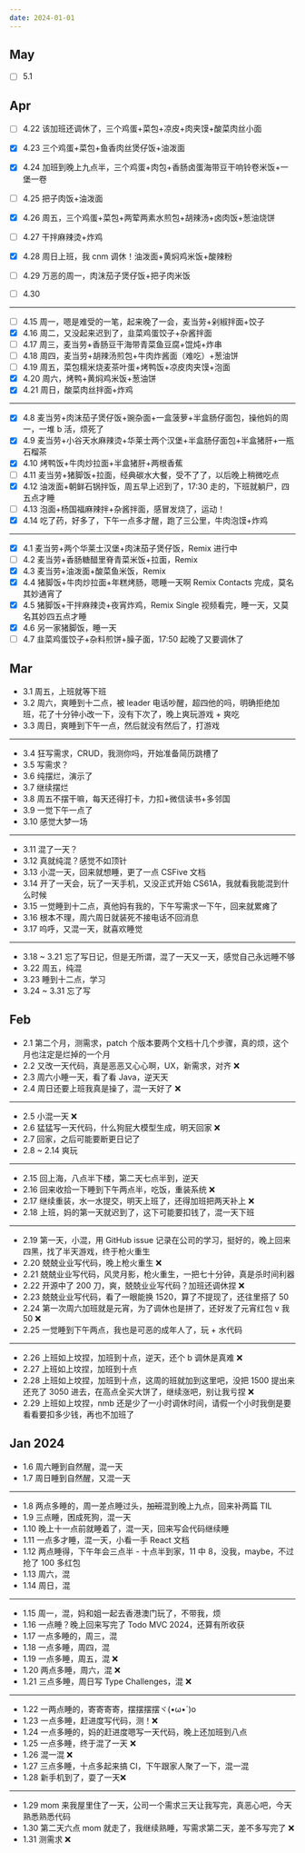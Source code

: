 ```yaml
---
date: 2024-01-01
---
```


## May

- [ ] 5.1 



## Apr

- [ ] 4.22 该加班还调休了，三个鸡蛋+菜包+凉皮+肉夹馍+酸菜肉丝小面
- [x] 4.23 三个鸡蛋+菜包+鱼香肉丝煲仔饭+油泼面
- [x] 4.24 加班到晚上九点半，三个鸡蛋+肉包+香肠卤蛋海带豆干响铃卷米饭+一堡一卷
- [ ] 4.25 把子肉饭+油泼面
- [x] 4.26 周五，三个鸡蛋+菜包+两荤两素水煎包+胡辣汤+卤肉饭+葱油烧饼
- [ ] 4.27 干拌麻辣烫+炸鸡
- [x] 4.28 周日上班，我 cnm 调休！油泼面+黄焖鸡米饭+酸辣粉

- [ ] 4.29 万恶的周一，肉沫茄子煲仔饭+把子肉米饭
- [ ] 4.30 

---

- [ ] 4.15 周一，嗯是难受的一笔，起来晚了一会，麦当劳+剁椒拌面+饺子
- [x] 4.16 周二，又没起来迟到了，韭菜鸡蛋饺子+杂酱拌面
- [ ] 4.17 周三，麦当劳+香肠豆干海带青菜鱼豆腐+馄炖+炸串
- [ ] 4.18 周四，麦当劳+胡辣汤煎包+牛肉炸酱面（难吃）+葱油饼
- [ ] 4.19 周五，菜包糯米烧麦茶叶蛋+烤鸭饭+凉皮肉夹馍+泡面
- [x] 4.20 周六，烤鸭+黄焖鸡米饭+葱油饼
- [x] 4.21 周日，酸菜肉丝拌面+炸鸡

--- 

- [x] 4.8 麦当劳+肉沫茄子煲仔饭+豌杂面+一盒菠萝+半盒肠仔面包，操他妈的周一，一堆 b 活，烦死了
- [x] 4.9 麦当劳+小谷天水麻辣烫+华莱士两个汉堡+半盒肠仔面包+半盒猪肝+一瓶石榴茶
- [x] 4.10 烤鸭饭+牛肉炒拉面+半盒猪肝+两根香蕉
- [ ] 4.11 麦当劳+猪脚饭+拉面，经典碳水大餐，受不了了，以后晚上稍微吃点
- [x] 4.12 油泼面+朝鲜石锅拌饭，周五早上迟到了，17:30 走的，下班就躺尸，四五点才睡
- [ ] 4.13 泡面+杨国福麻辣拌+杂酱拌面，感冒发烧了，运动！
- [x] 4.14 吃了药，好多了，下午一点多才醒，跑了三公里，牛肉泡馍+炸鸡

--- 

- [x] 4.1 麦当劳+两个华莱士汉堡+肉沫茄子煲仔饭，Remix 进行中
- [ ] 4.2 麦当劳+香肠糖醋里脊青菜米饭+拉面，Remix
- [x] 4.3 麦当劳+油泼面+酸菜鱼米饭，Remix
- [x] 4.4 猪脚饭+牛肉炒拉面+年糕烤肠，嗯睡一天啊 Remix Contacts 完成，莫名其妙通宵了
- [x] 4.5 猪脚饭+干拌麻辣烫+夜宵炸鸡，Remix Single 视频看完，睡一天，又莫名其妙四五点才睡
- [x] 4.6 另一家猪脚饭，睡一天
- [ ] 4.7 韭菜鸡蛋饺子+杂料煎饼+臊子面，17:50 起晚了又要调休了

## Mar

- 3.1 周五，上班就等下班
- 3.2 周六，爽睡到十二点，被 leader 电话吵醒，超四他的吗，明确拒绝加班，花了十分钟小改一下，没有下次了，晚上爽玩游戏 + 爽吃
- 3.3 周日，爽睡到下午一点，然后就没有然后了，打游戏

---

- 3.4 狂写需求，CRUD，我测你吗，开始准备简历跳槽了
- 3.5 写需求？
- 3.6 纯摆烂，演示了
- 3.7 继续摆烂
- 3.8 周五不摆干嘛，每天还得打卡，力扣+微信读书+多邻国
- 3.9 一觉下午一点了
- 3.10 感觉大梦一场

---

- 3.11 混了一天？
- 3.12 真就纯混？感觉不如顶针
- 3.13 小混一天，回来就想睡，更了一点 CSFive 文档
- 3.14 开了一天会，玩了一天手机，又没正式开始 CS61A，我就看我能混到什么时候
- 3.15 一觉睡到十二点，真他妈有我的，下午写需求一下午，回来就累瘫了
- 3.16 根本不理，周六周日就装死不接电话不回消息
- 3.17 呜呼，又混一天，就喜欢睡觉

---

- 3.18 ~ 3.21 忘了写日记，但是无所谓，混了一天又一天，感觉自己永远睡不够
- 3.22 周五，纯混
- 3.23 睡到十二点，学习
- 3.24 ~ 3.31 忘了写

## Feb

- 2.1 第二个月，测需求，patch 个版本要两个文档十几个步骤，真的烦，这个月也注定是烂掉的一个月
- 2.2 又改一天代码，真是恶恶又心心啊，UX，新需求，对齐 ❌
- 2.3 周六小睡一天，看了看 Java，逆天天
- 2.4 周日还要上班我真是操了，混一天好了 ❌

---

- 2.5 小混一天 ❌
- 2.6 猛猛写一天代码，什么狗屁大模型生成，明天回家 ❌
- 2.7 回家，之后可能要断更日记了
- 2.8 ~ 2.14 爽玩

---

- 2.15 回上海，八点半下楼，第二天七点半到，逆天
- 2.16 回来收拾一下睡到下午两点半，吃饭，重装系统 ❌
- 2.17 继续重装，水一水提交，明天上班了，还得加班把两天补上 ❌
- 2.18 上班，妈的第一天就迟到了，这下可能要扣钱了，混一天下班

---

- 2.19 第一天，小混，用 GitHub issue 记录在公司的学习，挺好的，晚上回来四黑，找了半天游戏，终于枪火重生
- 2.20 兢兢业业写代码，晚上枪火重生 ❌
- 2.21 兢兢业业写代码，风灵月影，枪火重生，一把七十分钟，真是杀时间利器
- 2.22 开源中了 200 刀，爽，兢兢业业写代码？加班还调休捏 ❌
- 2.23 兢兢业业写代码，看了一眼能换 1520，算了不提现了，还往里搭了 50
- 2.24 第一次周六加班就是元宵，为了调休也是拼了，还好发了元宵红包 v 我50 ❌
- 2.25 一觉睡到下午两点，我也是可恶的成年人了，玩 + 水代码

---

- 2.26 上班如上坟捏，加班到十点，逆天，还个 b 调休是真难 ❌
- 2.27 上班如上坟捏，加班到十点
- 2.28 上班如上坟捏，加班到十点，这周的班就加到这里吧，没把 1500 提出来还充了 3050 进去，在高点全买大饼了，继续涨吧，别让我亏捏 ❌
- 2.29 上班如上坟捏，nmb 还是少了一小时调休时间，请假一个小时我倒是要看看要扣多少钱，再也不加班了

## Jan 2024

- 1.6 周六睡到自然醒，混一天
- 1.7 周日睡到自然醒，又混一天

---

- 1.8 两点多睡的，周一差点睡过头，~~加班~~混到晚上九点，回来补两篇 TIL
- 1.9 三点睡，困成死狗，混一天
- 1.10 晚上十一点前就睡着了，混一天，回来写会代码继续睡
- 1.11 一点多才睡，混一天，小看一手 React 文档
- 1.12 两点睡得，下午年会三点半 - 十点半到家，11 中 8，没我，maybe，不过抢了 100 多红包
- 1.13 周六，混
- 1.14 周日，混

---

- 1.15 周一，混，妈和姐一起去香港澳门玩了，不带我，烦
- 1.16 一点睡？晚上回来写完了 Todo MVC 2024，还算有所收获
- 1.17 一点多睡的，周三，混
- 1.18 一点多睡，周四，混
- 1.19 一点多睡，周五，混 ❌
- 1.20 两点多睡，周六，混 ❌
- 1.21 三点多睡，周日写 Type Challenges，混 ❌

---

- 1.22 一两点睡的，寄寄寄寄，摆摆摆摆ヾ(•ω•\`)o
- 1.23 一点多睡，赶进度写代码，测！❌
- 1.24 一点多睡的，妈的赶进度嗯写一天代码，晚上还加班到八点
- 1.25 一点多睡，终于混了一天 ❌
- 1.26 混一混 ❌
- 1.27 三点多睡，十点多起来搞 CI，下午跟家人聚了一下，混一混
- 1.28 新手机到了，耍了一天❌

---

- 1.29 mom 来我屋里住了一天，公司一个需求三天让我写完，真恶心吧，今天熟悉熟悉代码
- 1.30 第二天六点 mom 就走了，我继续熟睡，写需求第二天，差不多写完了 ❌
- 1.31 测需求 ❌

